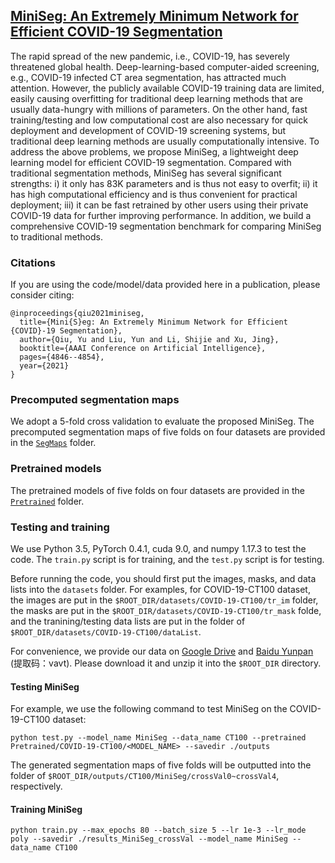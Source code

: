 ## [MiniSeg: An Extremely Minimum Network for Efficient COVID-19 Segmentation](https://yun-liu.github.io/papers/(AAAI'2021)MiniSeg%20-%20An%20Extremely%20Minimum%20Network%20for%20Efficient%20COVID-19%20Segmentation.pdf)

The rapid spread of the new pandemic, i.e., COVID-19, has severely threatened global health. Deep-learning-based computer-aided screening, e.g., COVID-19 infected CT area segmentation, has attracted much attention. However, the publicly available COVID-19 training data are limited, easily causing overfitting for traditional deep learning methods that are usually data-hungry with millions of parameters. On the other hand, fast training/testing and low computational cost are also necessary for quick deployment and development of COVID-19 screening systems, but traditional deep learning methods are usually computationally intensive. To address the above problems, we propose MiniSeg, a lightweight deep learning model for efficient COVID-19 segmentation. Compared with traditional segmentation methods, MiniSeg has several significant strengths: i) it only has 83K parameters and is thus not easy to overfit; ii) it has high computational efficiency and is thus convenient for practical deployment; iii) it can be fast retrained by other users using their private COVID-19 data for further improving performance. In addition, we build a comprehensive COVID-19 segmentation benchmark for comparing MiniSeg to traditional methods.

### Citations

If you are using the code/model/data provided here in a publication, please consider citing:

    @inproceedings{qiu2021miniseg,
      title={Mini{S}eg: An Extremely Minimum Network for Efficient {COVID}-19 Segmentation},
      author={Qiu, Yu and Liu, Yun and Li, Shijie and Xu, Jing},
      booktitle={AAAI Conference on Artificial Intelligence},
      pages={4846--4854},
      year={2021}
    }

### Precomputed segmentation maps

We adopt a 5-fold cross validation to evaluate the proposed MiniSeg. The precomputed segmentation maps of five folds on four datasets are provided in the [`SegMaps`](https://github.com/yun-liu/MiniSeg/tree/master/SegMaps) folder.

### Pretrained models

The pretrained models of five folds on four datasets are provided in the [`Pretrained`](https://github.com/yun-liu/MiniSeg/tree/master/Pretrained) folder.

### Testing and training

We use Python 3.5, PyTorch 0.4.1, cuda 9.0, and numpy 1.17.3 to test the code. The `train.py` script is for training, and the `test.py` script is for testing.

Before running the code, you should first put the images, masks, and data lists into the `datasets` folder. For examples, for COVID-19-CT100 dataset, the images are put in the `$ROOT_DIR/datasets/COVID-19-CT100/tr_im` folder, the masks are put in the `$ROOT_DIR/datasets/COVID-19-CT100/tr_mask` folde, and the tranining/testing data lists are put in the folder of `$ROOT_DIR/datasets/COVID-19-CT100/dataList`.

For convenience, we provide our data on [Google Drive](https://drive.google.com/file/d/1RG4A7VGweRmykuCFHF9D_vJsDrELzqrg/view?usp=sharing) and [Baidu Yunpan](https://pan.baidu.com/s/17LL32SWzorq1D2FgZLkJcg) (提取码：vavt). Please download it and unzip it into the `$ROOT_DIR` directory.

#### Testing MiniSeg

For example, we use the following command to test MiniSeg on the COVID-19-CT100 dataset:

  ```
  python test.py --model_name MiniSeg --data_name CT100 --pretrained Pretrained/COVID-19-CT100/<MODEL_NAME> --savedir ./outputs
  ```

The generated segmentation maps of five folds will be outputted into the folder of `$ROOT_DIR/outputs/CT100/MiniSeg/crossVal0~crossVal4`, respectively.

#### Training MiniSeg

  ```
  python train.py --max_epochs 80 --batch_size 5 --lr 1e-3 --lr_mode poly --savedir ./results_MiniSeg_crossVal --model_name MiniSeg --data_name CT100
  ```
